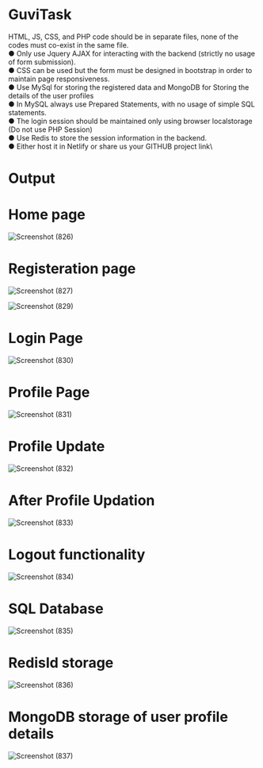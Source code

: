 # GuviTask

HTML, JS, CSS, and PHP code should be in separate files, none of the 
codes must co-exist in the same file.\
● Only use Jquery AJAX for interacting with the backend (strictly no usage 
of form submission).\
● CSS can be used but the form must be designed in bootstrap in order to 
maintain page responsiveness.\
● Use MySql for storing the registered data and MongoDB for Storing the 
details of the user profiles\
● In MySQL always use Prepared Statements, with no usage of simple SQL 
statements.\
● The login session should be maintained only using browser localstorage
(Do not use PHP Session) \
● Use Redis to store the session information in the backend.\
● Either host it in Netlify or share us your GITHUB project link\

# Output

# Home page
![Screenshot (826)](https://github.com/Toxic-Whitelgnd/GuviTask/assets/90614827/a052e759-2446-4539-b690-d1bb76bb9c6c)

# Registeration page

![Screenshot (827)](https://github.com/Toxic-Whitelgnd/GuviTask/assets/90614827/f811f68f-0566-43f2-a7cd-89a2990e359c)


![Screenshot (829)](https://github.com/Toxic-Whitelgnd/GuviTask/assets/90614827/925f092b-cdce-49a1-a3a3-a367ab64b500)

# Login Page

![Screenshot (830)](https://github.com/Toxic-Whitelgnd/GuviTask/assets/90614827/2a2e011b-c72d-4955-9b6c-0c2d513d6ba7)


# Profile Page
![Screenshot (831)](https://github.com/Toxic-Whitelgnd/GuviTask/assets/90614827/ccaeaf63-298c-46ce-af2b-fd16f0fd9f1c)

# Profile Update

![Screenshot (832)](https://github.com/Toxic-Whitelgnd/GuviTask/assets/90614827/5b16b2cd-de04-4ab8-9773-fee8c7a27d4b)

# After Profile Updation 

![Screenshot (833)](https://github.com/Toxic-Whitelgnd/GuviTask/assets/90614827/86394136-6bb7-4655-b187-15b2865393c2)

# Logout functionality

![Screenshot (834)](https://github.com/Toxic-Whitelgnd/GuviTask/assets/90614827/017e30f3-6193-44c1-a5df-7a7de4299d2f)

# SQL Database

![Screenshot (835)](https://github.com/Toxic-Whitelgnd/GuviTask/assets/90614827/0b1956f1-6694-4c17-8bca-13326f4b8ca0)

# RedisId storage

![Screenshot (836)](https://github.com/Toxic-Whitelgnd/GuviTask/assets/90614827/8cf8b477-a828-4d9a-a8dd-118821c700e8)

# MongoDB storage of user profile details

![Screenshot (837)](https://github.com/Toxic-Whitelgnd/GuviTask/assets/90614827/f4f8c92f-14ef-4023-b499-5d3f0a29e03c)











